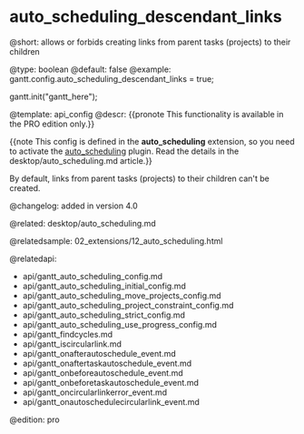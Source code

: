 auto_scheduling_descendant_links
=============


@short: allows or forbids creating links from parent tasks (projects) to their children
	

@type: boolean
@default: false
@example:
gantt.config.auto_scheduling_descendant_links = true;
 
gantt.init("gantt_here");


@template:	api_config
@descr:
{{pronote This functionality is available in the PRO edition only.}}

{{note This config is defined in the **auto_scheduling** extension, so you need to activate the [auto_scheduling](desktop/extensions_list.md#autoscheduling) plugin. Read the details in the desktop/auto_scheduling.md article.}}



By default, links from parent tasks (projects) to their children can't be created.

@changelog:
added in version 4.0

@related:
desktop/auto_scheduling.md

@relatedsample:
02_extensions/12_auto_scheduling.html

@relatedapi:

- api/gantt_auto_scheduling_config.md
- api/gantt_auto_scheduling_initial_config.md
- api/gantt_auto_scheduling_move_projects_config.md
- api/gantt_auto_scheduling_project_constraint_config.md
- api/gantt_auto_scheduling_strict_config.md
- api/gantt_auto_scheduling_use_progress_config.md
- api/gantt_findcycles.md
- api/gantt_iscircularlink.md
- api/gantt_onafterautoschedule_event.md
- api/gantt_onaftertaskautoschedule_event.md
- api/gantt_onbeforeautoschedule_event.md
- api/gantt_onbeforetaskautoschedule_event.md
- api/gantt_oncircularlinkerror_event.md
- api/gantt_onautoschedulecircularlink_event.md


@edition:
pro